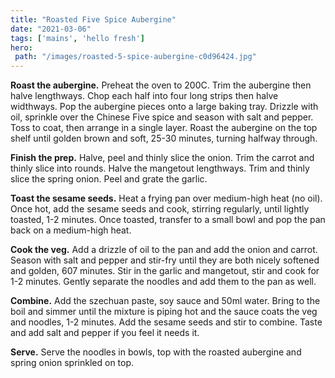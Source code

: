 ```yaml
---
title: "Roasted Five Spice Aubergine"
date: "2021-03-06"
tags: ['mains', 'hello fresh']
hero: 
 path: "/images/roasted-5-spice-aubergine-c0d96424.jpg"
---
```


**Roast the aubergine.** Preheat the oven to 200C. Trim the aubergine then halve lengthways. Chop each half into four long strips then halve widthways. Pop the aubergine pieces onto a large baking tray. Drizzle with oil, sprinkle over the Chinese Five spice and season with salt and pepper. Toss to coat, then arrange in a single layer. Roast the aubergine on the top shelf until golden brown and soft, 25-30 minutes, turning halfway through.

**Finish the prep.** Halve, peel and thinly slice the onion. Trim the carrot and thinly slice into rounds. Halve the mangetout lengthways. Trim and thinly slice the spring onion. Peel and grate the garlic.

**Toast the sesame seeds.** Heat a frying pan over medium-high heat (no oil). Once hot, add the sesame seeds and cook, stirring regularly, until lightly toasted, 1-2 minutes. Once toasted, transfer to a small bowl and pop the pan back on a medium-high heat.

**Cook the veg.** Add a drizzle of oil to the pan and add the onion and carrot. Season with salt and pepper and stir-fry until they are both nicely softened and golden, 607 minutes. Stir in the garlic and mangetout, stir and cook for 1-2 minutes. Gently separate the noodles and add them to the pan as well.

**Combine.** Add the szechuan paste, soy sauce and 50ml water. Bring to the boil and simmer until the mixture is piping hot and the sauce coats the veg and noodles, 1-2 minutes. Add the sesame seeds and stir to combine. Taste and add salt and pepper if you feel it needs it.

**Serve.** Serve the noodles in bowls, top with the roasted aubergine and spring onion sprinkled on top.
